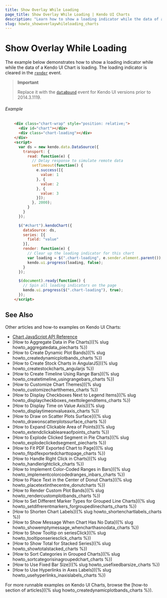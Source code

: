 ```yaml
---
title: Show Overlay While Loading
page_title: Show Overlay While Loading | Kendo UI Charts
description: "Learn how to show a loading indicator while the data of a Kendo UI Chart is loading."
slug: howto_showoverlaywhileloading_charts
---
```


# Show Overlay While Loading

The example below demonstrates how to show a loading indicator while while the data of a Kendo UI Chart is loading. The loading indicator is cleared in the [`render`](/api/javascript/dataviz/ui/chart#events-render) event.

> **Important**
>
> Replace it with the [`dataBound`](/api/javascript/dataviz/ui/chart#events-dataBound) event for Kendo UI versions prior to 2014.3.1119.

###### Example

```html
    <div class="chart-wrap" style="position: relative;">
      <div id="chart"></div>
      <div class="chart-loading"></div>
    </div>
    <script>
      var ds = new kendo.data.DataSource({
        transport: {
          read: function(e) {
            // Delay response to simulate remote data
            setTimeout(function() {
              e.success([{
                value: 1
              }, {
                value: 2
              }, {
                value: 3
              }]);
            }, 2000);
          }
        }
      });

      $("#chart").kendoChart({
        dataSource: ds,
        series: [{
          field: "value"
        }],
        render: function(e) {
          // Clear up the loading indicator for this chart
          var loading = $(".chart-loading", e.sender.element.parent());
          kendo.ui.progress(loading, false);
        }
      });

      $(document).ready(function() {
        // Spin all loading indicators on the page
        kendo.ui.progress($(".chart-loading"), true);
      });
    </script>
```

## See Also

Other articles and how-to examples on Kendo UI Charts:

* [Chart JavaScript API Reference](/api/javascript/dataviz/ui/chart)
* [How to Aggregate Data in Pie Charts]({% slug howto_aggregatedata_piecharts %})
* [How to Create Dynamic Plot Bands]({% slug howto_createdynamicplotbands_charts %})
* [How to Create Stock Charts in AngularJS]({% slug howto_createstockcharts_angularjs %})
* [How to Create Timeline Using Range Bars]({% slug howto_createtimeline_usingrangebars_charts %})
* [How to Customize Chart Themes]({% slug howto_customizechartthemes_charts %})
* [How to Display Checkboxes Next to Legend Items]({% slug howto_displaycheckboxes_nexttolegenditems_charts %})
* [How to Display Time on Value Axis]({% slug howto_displaytimeonvalueaxis_charts %})
* [How to Draw on Scatter Plots Surface]({% slug howto_drawonscatterplotssurface_charts %})
* [How to Expand Clickable Area of Points]({% slug howto_extendclickableareaofpoints_charts %})
* [How to Explode Clicked Segment in Pie Charts]({% slug howto_explodeclickedsegment_piecharts %})
* [How to Fit PDF Exported Chart to Page]({% slug howto_fitpdfexportedcharttopage_charts %})
* [How to Handle Right Click in Charts]({% slug howto_handlerightclick_charts %})
* [How to Implement Color-Coded Ranges in Bars]({% slug howto_implementcolorcodedranges_inbars_charts %})
* [How to Place Text in the Center of Donut Charts]({% slug howto_placetextinthecentre_donutcharts %})
* [How to Render Custom Plot Bands]({% slug howto_rendercustomplotbands_charts %})
* [How to Set Different Marker Types for Grouped Line Charts]({% slug howto_setdifrerentmarkers_forgroupedlinecharts_charts %})
* [How to Shorten Chart Labels]({% slug howto_shortenchartlabels_charts %})
* [How to Show Message When Chart Has No Data]({% slug howto_showemptymessage_whencharthasnodata_charts %})
* [How to Show Tooltip on seriesClick]({% slug howto_tooltiponseriesclick_charts %})
* [How to Show Total for Stacked Series]({% slug howto_showtotalstacked_charts %})
* [How to Sort Categories in Grouped Charts]({% slug howto_sortcategorisinagroupedchart_charts %})
* [How to Use Fixed Bar Size]({% slug howto_usefixedbarsize_charts %})
* [How to Use Hyperlinks in Axes Labels]({% slug howto_usehyperlinks_inaxislabels_charts %})

For more runnable examples on Kendo UI Charts, browse the [how-to section of articles]({% slug howto_createdynamicplotbands_charts %}).
